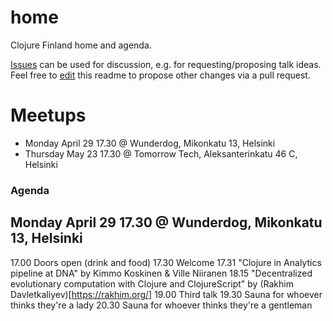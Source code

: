 # home
Clojure Finland home and agenda.

[Issues](https://github.com/clojure-finland/home/issues) can be used for discussion, e.g. for requesting/proposing talk ideas. Feel free to [edit](https://github.com/clojure-finland/home/edit/master/README.md) this readme to propose other changes via a pull request.

# Meetups

- Monday April 29 17.30 @ Wunderdog, Mikonkatu 13, Helsinki
- Thursday May 23 17.30 @ Tomorrow Tech, Aleksanterinkatu 46 C, Helsinki


### Agenda
## Monday April 29 17.30 @ Wunderdog, Mikonkatu 13, Helsinki

17.00 Doors open (drink and food)
17.30 Welcome
17.31 "Clojure in Analytics pipeline at DNA" by Kimmo Koskinen & Ville Niiranen
18.15 "Decentralized evolutionary computation with Clojure and ClojureScript" by (Rakhim Davletkaliyev)[https://rakhim.org/]
19.00 Third talk
19.30 Sauna for whoever thinks they're a lady
20.30 Sauna for whoever thinks they're a gentleman
